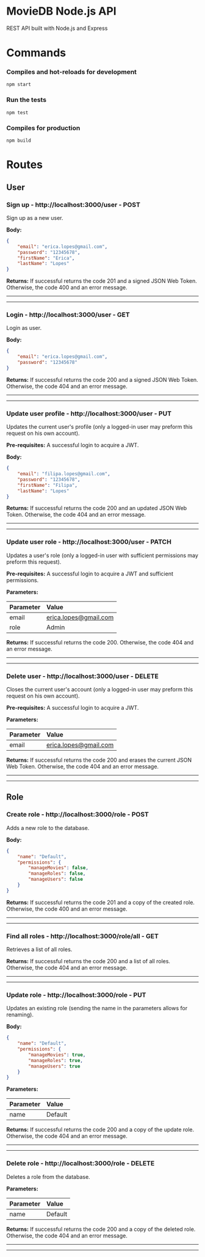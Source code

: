# MovieDB Node.js API

REST API built with Node.js and Express

# Commands

### Compiles and hot-reloads for development

```
npm start
```

### Run the tests

```
npm test
```

### Compiles for production

```
npm build
```

# Routes

## User

### Sign up - http://localhost:3000/user - POST

Sign up as a new user.

**Body:**

```json
{
    "email": "erica.lopes@gmail.com",
    "password": "12345678",
    "firstName": "Erica",
    "lastName": "Lopes"
}
```

**Returns:** If successful returns the code 201 and a signed JSON Web Token. Otherwise, the code 400 and an error message.

---
___

### Login - http://localhost:3000/user - GET

Login as user.

**Body:**

```json
{
    "email": "erica.lopes@gmail.com",
    "password": "12345678"
}
```

**Returns:** If successful returns the code 200 and a signed JSON Web Token. Otherwise, the code 404 and an error message.

---
___

### Update user profile - http://localhost:3000/user - PUT

Updates the current user's profile (only a logged-in user may preform this request on his own account).

**Pre-requisites:** A successful login to acquire a JWT.

**Body:**

```json
{
    "email": "filipa.lopes@gmail.com",
    "password": "12345678",
    "firstName": "Filipa",
    "lastName": "Lopes"
}
```

**Returns:** If successful returns the code 200 and an updated JSON Web Token. Otherwise, the code 404 and an error message.

---
___

### Update user role - http://localhost:3000/user - PATCH

Updates a user's role (only a logged-in user with sufficient permissions may preform this request).

**Pre-requisites:** A successful login to acquire a JWT and sufficient permissions.

**Parameters:**

| Parameter | Value                 |
|:----------|:----------------------|
| email     | erica.lopes@gmail.com |
| role      | Admin                 |

**Returns:** If successful returns the code 200. Otherwise, the code 404 and an error message.

---
___

### Delete user - http://localhost:3000/user - DELETE

Closes the current user's account (only a logged-in user may preform this request on his own account).

**Pre-requisites:** A successful login to acquire a JWT.

**Parameters:**

| Parameter | Value                 |
|:----------|:----------------------|
| email     | erica.lopes@gmail.com |

**Returns:** If successful returns the code 200 and erases the current JSON Web Token. Otherwise, the code 404 and an error message.

---
___

## Role

### Create role - http://localhost:3000/role - POST

Adds a new role to the database.

**Body:**

```json
{
    "name": "Default",
    "permissions": {
        "manageMovies": false,
        "manageRoles": false,
        "manageUsers": false
    }
}
```

**Returns:** If successful returns the code 201 and a copy of the created role. Otherwise, the code 400 and an error message.

---
___

### Find all roles - http://localhost:3000/role/all - GET

Retrieves a list of all roles.

**Returns:** If successful returns the code 200 and a list of all roles. Otherwise, the code 404 and an error message.

---
___

### Update role - http://localhost:3000/role - PUT

Updates an existing role (sending the name in the parameters allows for renaming).

**Body:**

```json
{
    "name": "Default",
    "permissions": {
        "manageMovies": true,
        "manageRoles": true,
        "manageUsers": true
    }
}
```

**Parameters:**

| Parameter | Value   |
|:----------|:--------|
| name      | Default |

**Returns:** If successful returns the code 200 and a copy of the update role. Otherwise, the code 404 and an error message.

---
___

### Delete role - http://localhost:3000/role - DELETE

Deletes a role from the database.

**Parameters:**

| Parameter | Value   |
|:----------|:--------|
| name      | Default |

**Returns:** If successful returns the code 200 and a copy of the deleted role. Otherwise, the code 404 and an error message.

---
___
